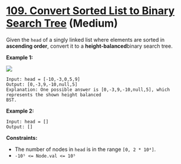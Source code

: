 # [109. Convert Sorted List to Binary Search Tree][link] (Medium)

[link]: https://leetcode.com/problems/convert-sorted-list-to-binary-search-tree/

Given the `head` of a singly linked list where elements are sorted in **ascending order**, convert
it to a **height-balanced**binary search tree.

**Example 1:**

![](https://assets.leetcode.com/uploads/2020/08/17/linked.jpg)

```
Input: head = [-10,-3,0,5,9]
Output: [0,-3,9,-10,null,5]
Explanation: One possible answer is [0,-3,9,-10,null,5], which represents the shown height balanced
BST.

```

**Example 2:**

```
Input: head = []
Output: []

```

**Constraints:**

- The number of nodes in `head` is in the range `[0, 2 * 10⁴]`.
- `-10⁵ <= Node.val <= 10⁵`

